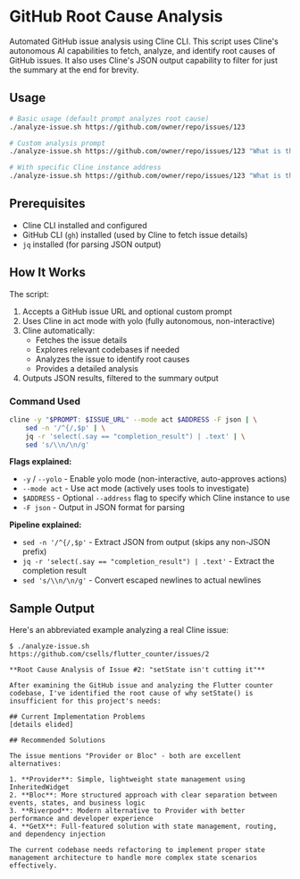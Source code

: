 # GitHub Root Cause Analysis

Automated GitHub issue analysis using Cline CLI. This script uses Cline's
autonomous AI capabilities to fetch, analyze, and identify root causes of GitHub
issues. It also uses Cline's JSON output capability to filter for just the
summary at the end for brevity.

## Usage

```bash
# Basic usage (default prompt analyzes root cause)
./analyze-issue.sh https://github.com/owner/repo/issues/123

# Custom analysis prompt
./analyze-issue.sh https://github.com/owner/repo/issues/123 "What is the security impact?"

# With specific Cline instance address
./analyze-issue.sh https://github.com/owner/repo/issues/123 "What is the root cause of this issue?" 127.0.0.1:46529
```

## Prerequisites

- Cline CLI installed and configured
- GitHub CLI (`gh`) installed (used by Cline to fetch issue details)
- `jq` installed (for parsing JSON output)

## How It Works

The script:
1. Accepts a GitHub issue URL and optional custom prompt
2. Uses Cline in act mode with yolo (fully autonomous, non-interactive)
3. Cline automatically:
   - Fetches the issue details
   - Explores relevant codebases if needed
   - Analyzes the issue to identify root causes
   - Provides a detailed analysis
4. Outputs JSON results, filtered to the summary output

### Command Used

```bash
cline -y "$PROMPT: $ISSUE_URL" --mode act $ADDRESS -F json | \
    sed -n '/^{/,$p' | \
    jq -r 'select(.say == "completion_result") | .text' | \
    sed 's/\\n/\n/g'
```

**Flags explained:**
- `-y` / `--yolo` - Enable yolo mode (non-interactive, auto-approves actions)
- `--mode act` - Use act mode (actively uses tools to investigate)
- `$ADDRESS` - Optional `--address` flag to specify which Cline instance to use
- `-F json` - Output in JSON format for parsing

**Pipeline explained:**
- `sed -n '/^{/,$p'` - Extract JSON from output (skips any non-JSON prefix)
- `jq -r 'select(.say == "completion_result") | .text'` - Extract the completion
  result
- `sed 's/\\n/\n/g'` - Convert escaped newlines to actual newlines

## Sample Output

Here's an abbreviated example analyzing a real Cline issue:

```
$ ./analyze-issue.sh https://github.com/csells/flutter_counter/issues/2

**Root Cause Analysis of Issue #2: "setState isn't cutting it"**

After examining the GitHub issue and analyzing the Flutter counter codebase, I've identified the root cause of why setState() is insufficient for this project's needs:

## Current Implementation Problems
[details elided]

## Recommended Solutions

The issue mentions "Provider or Bloc" - both are excellent alternatives:

1. **Provider**: Simple, lightweight state management using InheritedWidget
2. **Bloc**: More structured approach with clear separation between events, states, and business logic
3. **Riverpod**: Modern alternative to Provider with better performance and developer experience
4. **GetX**: Full-featured solution with state management, routing, and dependency injection

The current codebase needs refactoring to implement proper state management architecture to handle more complex state scenarios effectively.
```

